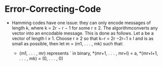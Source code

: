 # Error-Correcting-Code
* Hamming codes have one issue: they can only encode messages of length k, where k = 2r − r − 1 for some r ≥ 2. The algorithmconverts any vector into an encodable message. This is done as follows. Let a be a vector of length l ≥ 1. Choose r ≥ 2 so that k−r = 2r −2r−1 ≥ l
and is as small as possible, then let m = (m1, . . . , mk) such that:

  * (m1, . . . , mr) represents ` in binary,
  *(mr+1, . . . , mr+l) = a,
  *(mr+l+1, . . . , mk) = (0, . . . , 0)

